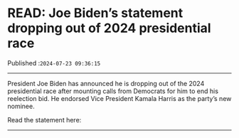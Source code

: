 # READ: Joe Biden’s statement dropping out of 2024 presidential race

Published :`2024-07-23 09:36:15`

---

President Joe Biden has announced he is dropping out of the 2024 presidential race after mounting calls from Democrats for him to end his reelection bid. He endorsed Vice President Kamala Harris as the party’s new nominee.

Read the statement here:

---

